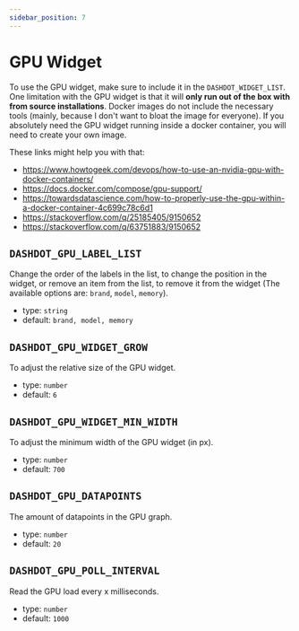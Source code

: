 ```yaml
---
sidebar_position: 7
---
```


# GPU Widget

To use the GPU widget, make sure to include it in the `DASHDOT_WIDGET_LIST`. One
limitation with the GPU widget is that it will **only run out of the box with from
source installations**. Docker images do not include the necessary tools (mainly,
because I don't want to bloat the image for everyone). If you absolutely need the
GPU widget running inside a docker container, you will need to create your own image.

These links might help you with that:

- <https://www.howtogeek.com/devops/how-to-use-an-nvidia-gpu-with-docker-containers/>
- <https://docs.docker.com/compose/gpu-support/>
- <https://towardsdatascience.com/how-to-properly-use-the-gpu-within-a-docker-container-4c699c78c6d1>
- <https://stackoverflow.com/q/25185405/9150652>
- <https://stackoverflow.com/q/63751883/9150652>

## `DASHDOT_GPU_LABEL_LIST`

Change the order of the labels in the list, to change the position in the widget, or remove an item from the list, to remove it from the widget (The available options are: `brand`, `model`, `memory`).

- type: `string`
- default: `brand, model, memory`

## `DASHDOT_GPU_WIDGET_GROW`

To adjust the relative size of the GPU widget.

- type: `number`
- default: `6`

## `DASHDOT_GPU_WIDGET_MIN_WIDTH`

To adjust the minimum width of the GPU widget (in px).

- type: `number`
- default: `700`

## `DASHDOT_GPU_DATAPOINTS`

The amount of datapoints in the GPU graph.

- type: `number`
- default: `20`

## `DASHDOT_GPU_POLL_INTERVAL`

Read the GPU load every x milliseconds.

- type: `number`
- default: `1000`
